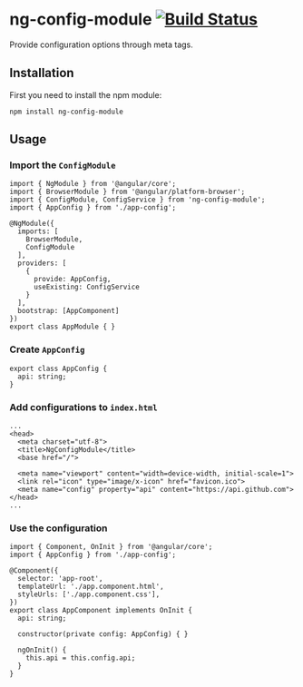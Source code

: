 # ng-config-module [![Build Status](https://travis-ci.org/domirs/ng-config-module.svg?branch=master)](https://travis-ci.org/domirs/ng-config-module) 

Provide configuration options through meta tags.

## Installation

First you need to install the npm module:

`npm install ng-config-module`

## Usage

### Import the `ConfigModule`

```
import { NgModule } from '@angular/core';
import { BrowserModule } from '@angular/platform-browser';
import { ConfigModule, ConfigService } from 'ng-config-module';
import { AppConfig } from './app-config';

@NgModule({
  imports: [
    BrowserModule,
    ConfigModule
  ],
  providers: [
    {
      provide: AppConfig,
      useExisting: ConfigService
    }
  ],
  bootstrap: [AppComponent]
})
export class AppModule { }
```

### Create `AppConfig`
```
export class AppConfig {
  api: string;
}
```

### Add configurations to `index.html`
```
...
<head>
  <meta charset="utf-8">
  <title>NgConfigModule</title>
  <base href="/">

  <meta name="viewport" content="width=device-width, initial-scale=1">
  <link rel="icon" type="image/x-icon" href="favicon.ico">
  <meta name="config" property="api" content="https://api.github.com">
</head>
...
```

### Use the configuration
```
import { Component, OnInit } from '@angular/core';
import { AppConfig } from './app-config';

@Component({
  selector: 'app-root',
  templateUrl: './app.component.html',
  styleUrls: ['./app.component.css'],
})
export class AppComponent implements OnInit {
  api: string;

  constructor(private config: AppConfig) { }

  ngOnInit() {
    this.api = this.config.api;
  }
}
```
